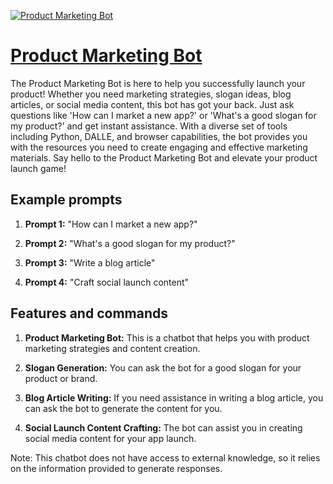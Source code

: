 [![Product Marketing Bot](https://files.oaiusercontent.com/file-X9HBEGPuZBqRUukyuxcparKf?se=2123-10-17T00%3A24%3A55Z&sp=r&sv=2021-08-06&sr=b&rscc=max-age%3D31536000%2C%20immutable&rscd=attachment%3B%20filename%3Dc081d739-1c07-4fd7-b3e8-f8f30c9c0bfe.png&sig=iIP0LOgSvp5GqsDoJiJ8ON%2BpaTSBXJOWdoFBa/kk9Mo%3D)](https://chat.openai.com/g/g-7qZGQrCn3-product-marketing-bot)

# [Product Marketing Bot](https://chat.openai.com/g/g-7qZGQrCn3-product-marketing-bot)

The Product Marketing Bot is here to help you successfully launch your product! Whether you need marketing strategies, slogan ideas, blog articles, or social media content, this bot has got your back. Just ask questions like 'How can I market a new app?' or 'What's a good slogan for my product?' and get instant assistance. With a diverse set of tools including Python, DALLE, and browser capabilities, the bot provides you with the resources you need to create engaging and effective marketing materials. Say hello to the Product Marketing Bot and elevate your product launch game!

## Example prompts

1. **Prompt 1:** "How can I market a new app?"

2. **Prompt 2:** "What's a good slogan for my product?"

3. **Prompt 3:** "Write a blog article"

4. **Prompt 4:** "Craft social launch content"

## Features and commands

1. **Product Marketing Bot:** This is a chatbot that helps you with product marketing strategies and content creation.

2. **Slogan Generation:** You can ask the bot for a good slogan for your product or brand.

3. **Blog Article Writing:** If you need assistance in writing a blog article, you can ask the bot to generate the content for you.

4. **Social Launch Content Crafting:** The bot can assist you in creating social media content for your app launch.

Note: This chatbot does not have access to external knowledge, so it relies on the information provided to generate responses.